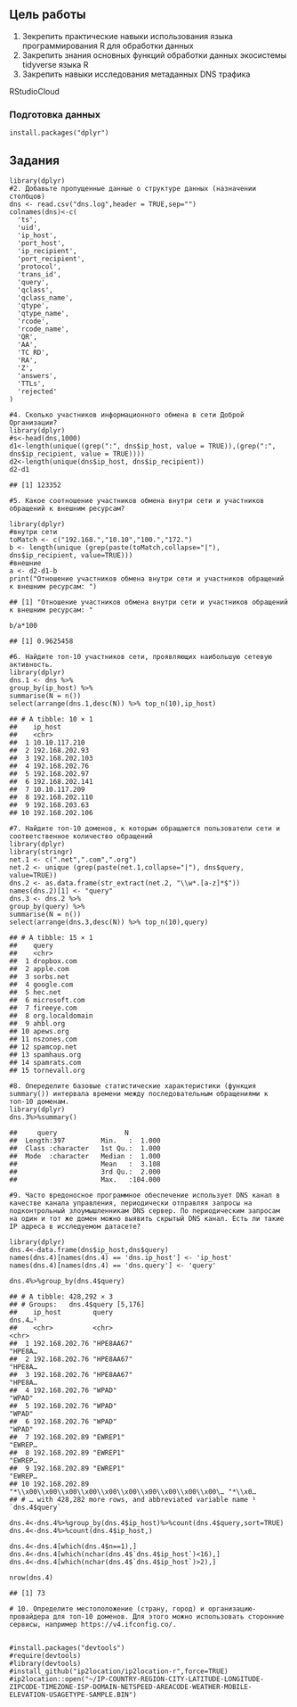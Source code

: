 ## Цель работы

1.  Зекрепить практические навыки использования языка программирования R
    для обработки данных
2.  Закрепить знания основных функций обработки данных экосистемы
    tidyverse языка R
3.  Закрепить навыки исследования метаданных DNS трафика

RStudioCloud 

### Подготовка данных

    install.packages("dplyr")

## Задания

    library(dplyr)
    #2. Добавьте пропущенные данные о структуре данных (назначении столбцов)
    dns <- read.csv("dns.log",header = TRUE,sep="")
    colnames(dns)<-c(
      'ts',
      'uid',
      'ip_host',
      'port_host',
      'ip_recipient',
      'port_recipient',
      'protocol',
      'trans_id',
      'query',
      'qclass',
      'qclass_name',
      'qtype',
      'qtype_name',
      'rcode',
      'rcode_name',
      'QR',
      'AA',
      'TC RD',
      'RA',
      'Z',
      'answers',
      'TTLs',
      'rejected'
    )

    #4. Сколько участников информационного обмена в сети Доброй Организации?
    library(dplyr)
    #s<-head(dns,1000)
    d1<-length(unique((grep(":", dns$ip_host, value = TRUE)),(grep(":", dns$ip_recipient, value = TRUE))))
    d2<-length(unique(dns$ip_host, dns$ip_recipient))
    d2-d1

    ## [1] 123352

    #5. Какое соотношение участников обмена внутри сети и участников обращений к внешним ресурсам?

    library(dplyr)
    #внутри сети
    toMatch <- c("192.168.","10.10","100.","172.")
    b <- length(unique (grep(paste(toMatch,collapse="|"), dns$ip_recipient, value=TRUE)))
    #внешние
    a <- d2-d1-b
    print("Отношение участников обмена внутри сети и участников обращений к внешним ресурсам: ")

    ## [1] "Отношение участников обмена внутри сети и участников обращений к внешним ресурсам: "

    b/a*100

    ## [1] 0.9625458

    #6. Найдите топ-10 участников сети, проявляющих наибольшую сетевую активность.
    library(dplyr)
    dns.1 <- dns %>%
    group_by(ip_host) %>%
    summarise(N = n())
    select(arrange(dns.1,desc(N)) %>% top_n(10),ip_host)

    ## # A tibble: 10 × 1
    ##    ip_host        
    ##    <chr>          
    ##  1 10.10.117.210  
    ##  2 192.168.202.93 
    ##  3 192.168.202.103
    ##  4 192.168.202.76 
    ##  5 192.168.202.97 
    ##  6 192.168.202.141
    ##  7 10.10.117.209  
    ##  8 192.168.202.110
    ##  9 192.168.203.63 
    ## 10 192.168.202.106

    #7. Найдите топ-10 доменов, к которым обращаются пользователи сети и соответственное количество обращений
    library(dplyr)
    library(stringr)
    net.1 <- c(".net",".com",".org")
    net.2 <- unique (grep(paste(net.1,collapse="|"), dns$query, value=TRUE))
    dns.2 <- as.data.frame(str_extract(net.2, "\\w*.[a-z]*$"))
    names(dns.2)[1] <- "query"
    dns.3 <- dns.2 %>%
    group_by(query) %>%
    summarise(N = n())
    select(arrange(dns.3,desc(N)) %>% top_n(10),query)

    ## # A tibble: 15 × 1
    ##    query          
    ##    <chr>          
    ##  1 dropbox.com    
    ##  2 apple.com      
    ##  3 sorbs.net      
    ##  4 google.com     
    ##  5 hec.net        
    ##  6 microsoft.com  
    ##  7 fireeye.com    
    ##  8 org.localdomain
    ##  9 ahbl.org       
    ## 10 apews.org      
    ## 11 nszones.com    
    ## 12 spamcop.net    
    ## 13 spamhaus.org   
    ## 14 spamrats.com   
    ## 15 tornevall.org

    #8. Опеределите базовые статистические характеристики (функция summary()) интервала времени между последовательным обращениями к топ-10 доменам.
    library(dplyr)
    dns.3%>%summary()

    ##     query                 N          
    ##  Length:397         Min.   :  1.000  
    ##  Class :character   1st Qu.:  1.000  
    ##  Mode  :character   Median :  1.000  
    ##                     Mean   :  3.108  
    ##                     3rd Qu.:  2.000  
    ##                     Max.   :104.000

    #9. Часто вредоносное программное обеспечение использует DNS канал в качестве канала управления, периодически отправляя запросы на подконтрольный злоумышленникам DNS сервер. По периодическим запросам на один и тот же домен можно выявить скрытый DNS канал. Есть ли такие IP адреса в исследуемом датасете?

    library(dplyr)
    dns.4<-data.frame(dns$ip_host,dns$query)
    names(dns.4)[names(dns.4) == 'dns.ip_host'] <- 'ip_host'
    names(dns.4)[names(dns.4) == 'dns.query'] <- 'query'

    dns.4%>%group_by(dns.4$query)

    ## # A tibble: 428,292 × 3
    ## # Groups:   dns.4$query [5,176]
    ##    ip_host        query                                                  dns.4…¹
    ##    <chr>          <chr>                                                  <chr>  
    ##  1 192.168.202.76 "HPE8AA67"                                             "HPE8A…
    ##  2 192.168.202.76 "HPE8AA67"                                             "HPE8A…
    ##  3 192.168.202.76 "HPE8AA67"                                             "HPE8A…
    ##  4 192.168.202.76 "WPAD"                                                 "WPAD" 
    ##  5 192.168.202.76 "WPAD"                                                 "WPAD" 
    ##  6 192.168.202.76 "WPAD"                                                 "WPAD" 
    ##  7 192.168.202.89 "EWREP1"                                               "EWREP…
    ##  8 192.168.202.89 "EWREP1"                                               "EWREP…
    ##  9 192.168.202.89 "EWREP1"                                               "EWREP…
    ## 10 192.168.202.89 "*\\x00\\x00\\x00\\x00\\x00\\x00\\x00\\x00\\x00\\x00\… "*\\x0…
    ## # … with 428,282 more rows, and abbreviated variable name ¹​`dns.4$query`

    dns.4<-dns.4%>%group_by(dns.4$ip_host)%>%count(dns.4$query,sort=TRUE)
    dns.4<-dns.4%>%count(dns.4$ip_host,)

    dns.4<-dns.4[which(dns.4$n==1),]
    dns.4<-dns.4[which(nchar(dns.4$`dns.4$ip_host`)<16),]
    dns.4<-dns.4[which(nchar(dns.4$`dns.4$ip_host`)>2),]

    nrow(dns.4)

    ## [1] 73

    # 10. Определите местоположение (страну, город) и организацию-провайдера для топ-10 доменов. Для этого можно использовать сторонние сервисы, например https://v4.ifconfig.co/.


    #install.packages("devtools")
    #require(devtools)
    #library(devtools)
    #install_github("ip2location/ip2location-r",force=TRUE)
    #ip2location::open("~/IP-COUNTRY-REGION-CITY-LATITUDE-LONGITUDE-ZIPCODE-TIMEZONE-ISP-DOMAIN-NETSPEED-AREACODE-WEATHER-MOBILE-ELEVATION-USAGETYPE-SAMPLE.BIN")
